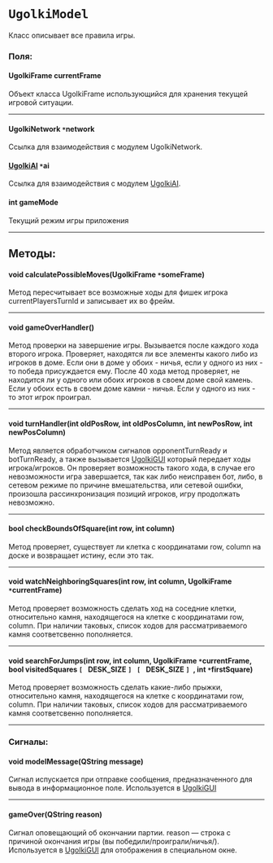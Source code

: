 # `UgolkiModel` #
Класс описывает все правила игры.
### Поля: ###
#### UgolkiFrame currentFrame ####
Объект класса UgolkiFrame использующийся для хранения текущей игровой ситуации.

---

#### UgolkiNetwork  `*`network ####
Ссылка для взаимодействия с модулем UgolkiNetwork.
#### [UgolkiAI](UgolkiAI.md)  `*`ai ####
Ссылка для взаимодействия с модулем [UgolkiAI](UgolkiAI.md).
#### int gameMode ####
Текущий режим игры приложения

---

## Методы: ##
#### void calculatePossibleMoves(UgolkiFrame `*`someFrame) ####
Метод пересчитывает все возможные ходы для фишек игрока currentPlayersTurnId и записывает их во фрейм.

---

#### void gameOverHandler() ####
Метод проверки на завершение игры. Вызывается после каждого хода второго игрока.
Проверяет, находятся ли все элементы какого либо из игроков в доме. Если они в доме у обоих - ничья, если у одного из них - то победа присуждается ему. После 40 хода метод проверяет, не находится ли у одного или обоих игроков в своем доме свой камень. Если у обоих есть в своем доме камни - ничья. Если у одного из них - то этот игрок проиграл.

---

#### void turnHandler(int oldPosRow, int oldPosColumn, int newPosRow, int newPosColumn) ####
Метод является обработчиком сигналов opponentTurnReady и botTurnReady, а также вызывается [UgolkiGUI](UgolkiGUI.md) который передает ходы игрока/игроков. Он проверяет возможность такого хода, в случае его невозможности игра завершается, так как либо неисправен бот, либо, в сетевом режиме по причине вмешательства, или сетевой ошибки, произошла рассинхронизация позиций игроков, игру продолжать невозможно.

---

#### bool checkBoundsOfSquare(int row, int column) ####
Метод проверяет, существует ли клетка с координатами row, column на доске и возвращает истину, если это так.

---

#### void watchNeighboringSquares(int row, int column, UgolkiFrame  `*`currentFrame) ####
Метод проверяет возможность сделать ход на соседние клетки, относительно камня, находящегося на клетке с координатами row, column. При наличии таковых, список ходов для рассматриваемого камня соответсвенно пополняется.

---

#### void searchForJumps(int row, int column, UgolkiFrame `*`currentFrame, bool visitedSquares  `[ ` DESK\_SIZE  `] ` `[ ` DESK\_SIZE  `] `, int `*`firstSquare) ####
Метод проверяет возможность сделать какие-либо прыжки, относительно камня, находящегося на клетке с координатами row, column. При наличии таковых, список ходов для рассматриваемого камня соответсвенно пополняется.

---

### Сигналы: ###
#### void modelMessage(QString message) ####
Сигнал испускается при отправке сообщения, предназначенного для вывода в информационное поле. Используется в [UgolkiGUI](UgolkiGUI.md)

---

#### gameOver(QString reason) ####
Сигнал оповещающий об окончании партии. reason — строка с причиной окончания игры (вы победили/проиграли/ничья/). Используется в [UgolkiGUI](UgolkiGUI.md)  для отображения в специальном окне.